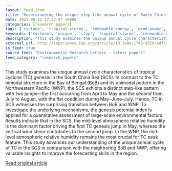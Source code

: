 ```yaml
---
layout: feed_item
title: "Understanding the unique step-like annual cycle of South China Sea tropical cyclone genesis"
date: 2025-08-22 17:23:07 +0000
categories: [research_papers]
tags: ['cyclone', 'tropical-storms', 'renewable-energy', 'wind-power', 'oceania', 'pacific-region']
keywords: ['cyclone', 'unique', 'step', 'tropical-storms', 'renewable-energy', 'wind-power', 'oceania', 'understanding']
description: "This study examines the unique annual cycle characteristics of tropical cyclone (TC) genesis in the South China Sea (SCS)"
external_url: http://iopscience.iop.org/article/10.1088/1748-9326/adf7c0
is_feed: true
source_feed: "Environmental Research Letters - latest papers"
feed_category: "research_papers"
---
```


This study examines the unique annual cycle characteristics of tropical cyclone (TC) genesis in the South China Sea (SCS). In contrast to the TC bimodal structure in the Bay of Bengal (BoB) and its unimodal pattern in the Northwestern Pacific (WNP), the SCS exhibits a distinct step-like pattern with two jumps—the first occurring from April to May and the second from July to August, with the flat condition during May–June–July. Hence, TC in SCS witnesses the surprising transition between BoB and WNP. To investigate the underlying mechanisms, the genesis potential index is applied for a quantitative assessment of large-scale environmental factors. Results indicate that in the SCS, the mid-level atmospheric relative humidity is the dominant factor driving the first TC genesis jump in May, whereas the vertical wind shear contributes to the second jump. In the WNP, the mid-level atmospheric relative humidity remains the most crucial for TC peak feature. This study advances our understanding of the unique annual cycle of TC in the SCS in comparison with the neighboring BoB and NWP, offering valuable insights to improve the forecasting skills in the region.

[Read original article](http://iopscience.iop.org/article/10.1088/1748-9326/adf7c0)
